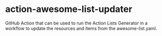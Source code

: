 # action-awesome-list-updater
GitHub Action that can be used to run the Action Lists Generator in a workflow to update the resources and items from the awesome-list.yaml.
